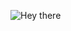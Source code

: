 
![Hey there]([https://github.com/evan901010/evan901010/header.png](https://github.com/evan901010/evan901010/blob/c3b8883ac766bc7af9f2eb1a2db71f9f790c4233/header.png))



